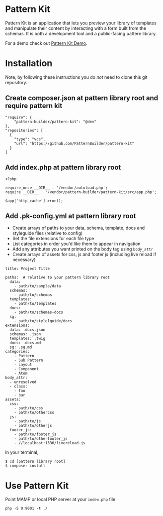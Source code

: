 # Pattern Kit

Pattern Kit is an application that lets you preview your library of templates and manipulate their content by interacting with a form built from the schemas. It is both a development tool and a public-facing pattern library.

For a demo check out [Pattern Kit Demo](https://webrh-patternkit.int.open.paas.redhat.com/). 

# Installation

Note, by following these instructions you do _not_ need to clone this git repository.

## Create composer.json at pattern library root and require pattern kit

```
"require": {
    "pattern-builder/pattern-kit": "@dev"
},
"repositories": [
  {
    "type": "vcs",
    "url": "https://github.com/PatternBuilder/pattern-kit"
  }
]
```

## Add index.php at pattern library root
```
<?php

require_once __DIR__ . '/vendor/autoload.php';
require __DIR__ . '/vendor/pattern-builder/pattern-kit/src/app.php';

$app['http_cache']->run();

```

## Add .pk-config.yml at pattern library root

- Create arrays of paths to your data, schema, template, docs and styleguide files (relative to config)
- Set the file extensions for each file type
- List categories in order you'd like them to appear in navigation
- Add any attributes you want printed on the body tag using `body_attr`
- Create arrays of assets for css, js and footer js (including live reload if necessary)

```
title: Project Title

paths:  # relative to your pattern library root
  data:
    - path/to/sample/data
  schemas:
    - path/to/schemas
  templates:
    - path/to/templates
  docs:
    - path/to/schemas-docs
  sg:
    - path/to/stylelguide/docs
extensions:
  data: .docs.json
  schemas: .json
  templates: .twig
  docs: .docs.md
  sg: .sg.md
categories:
    - Pattern
    - Sub Pattern
    - Layout
    - Component
    - Atom
body_attr:
  - unresolved
  - class:
    - foo
    - bar
assets:
  css:
    - path/to/css
    - path/to/othercss
  js:
    - path/to/js
    - path/to/otherjs
  footer_js:
    - path/to/footer_js
    - path/to/otherfooter_js
    - //localhost:1336/livereload.js
```

In your terminal, 

```
$ cd [pattern library root]
$ composer install
```

# Use Pattern Kit

Point MAMP or local PHP server at your `index.php` file

`php -S 0:9001 -t ./`
